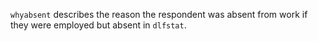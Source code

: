 `whyabsent` describes the reason the respondent was absent from work if they were employed but absent in `dlfstat`. 